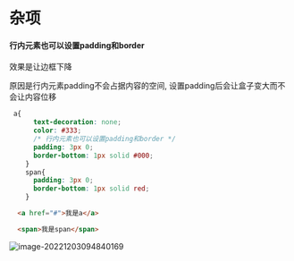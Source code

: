 # 杂项



#### 行内元素也可以设置padding和border

效果是让边框下降

原因是行内元素padding不会占据内容的空间,  设置padding后会让盒子变大而不会让内容位移

```css
 a{
      text-decoration: none;
      color: #333;
      /* 行内元素也可以设置padding和border */
      padding: 3px 0;
      border-bottom: 1px solid #000;
    }
    span{
      padding: 3px 0;
      border-bottom: 1px solid red;
    }
```

```html
  <a href="#">我是a</a>

  <span>我是span</span>
```

![image-20221203094840169](C:\Users\35392\AppData\Roaming\Typora\typora-user-images\image-20221203094840169.png)

